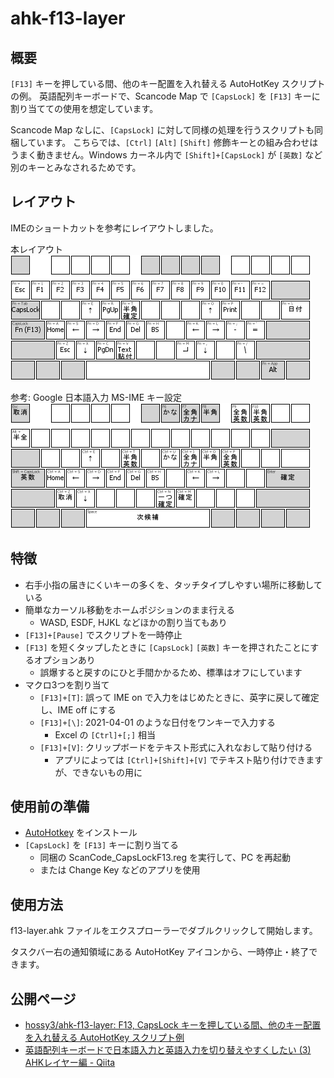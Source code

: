 # ahk-f13-layer

## 概要

`[F13]` キーを押している間、他のキー配置を入れ替える AutoHotKey スクリプトの例。
英語配列キーボードで、Scancode Map で `[CapsLock]` を `[F13]` キーに割り当てての使用を想定しています。

Scancode Map なしに、`[CapsLock]` に対して同様の処理を行うスクリプトも同梱しています。
こちらでは、`[Ctrl]` `[Alt]` `[Shift]` 修飾キーとの組み合わせはうまく動きません。Windows カーネル内で `[Shift]+[CapsLock]` が `[英数]` など別のキーとみなされるためです。


## レイアウト

IMEのショートカットを参考にレイアウトしました。 

本レイアウト \
![](man-f13-layer.png)

参考: Google 日本語入力 MS-IME キー設定 \
![](man-ime.png)


## 特徴

* 右手小指の届きにくいキーの多くを、タッチタイプしやすい場所に移動している
* 簡単なカーソル移動をホームポジションのまま行える
  * WASD, ESDF, HJKL などほかの割り当てもあり
* `[F13]+[Pause]` でスクリプトを一時停止
* `[F13]` を短くタップしたときに `[CapsLock]` `[英数]` キーを押されたことにするオプションあり
  * 誤爆すると戻すのにひと手間かかるため、標準はオフにしています
* マクロ3つを割り当て
  * `[F13]+[T]`: 誤って IME on で入力をはじめたときに、英字に戻して確定し、IME off にする
  * `[F13]+[\]`: 2021-04-01 のような日付をワンキーで入力する
    * Excel の `[Ctrl]+[;]` 相当
  * `[F13]+[V]`: クリップボードをテキスト形式に入れなおして貼り付ける
    * アプリによっては `[Ctrl]+[Shift]+[V]` でテキスト貼り付けできますが、できないもの用に


## 使用前の準備

* [AutoHotkey](https://www.autohotkey.com/) をインストール
* `[CapsLock]` を `[F13]` キーに割り当てる
  * 同梱の ScanCode_CapsLockF13.reg を実行して、PC を再起動
  * または Change Key などのアプリを使用


## 使用方法

f13-layer.ahk ファイルをエクスプローラーでダブルクリックして開始します。

タスクバー右の通知領域にある AutoHotKey アイコンから、一時停止・終了できます。


## 公開ページ

* [hossy3/ahk\-f13\-layer: F13, CapsLock キーを押している間、他のキー配置を入れ替える AutoHotKey スクリプト例](https://github.com/hossy3/ahk-f13-layer)
* [英語配列キーボードで日本語入力と英語入力を切り替えやすくしたい \(3\) AHKレイヤー編 \- Qiita](https://qiita.com/hossie/items/cf3f1c52ee03d8f21c21)
